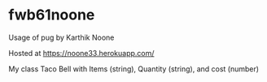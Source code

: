 # fwb61noone
Usage of pug by Karthik Noone

Hosted at https://noone33.herokuapp.com/

My class Taco Bell with Items (string), Quantity (string), and cost 
(number)